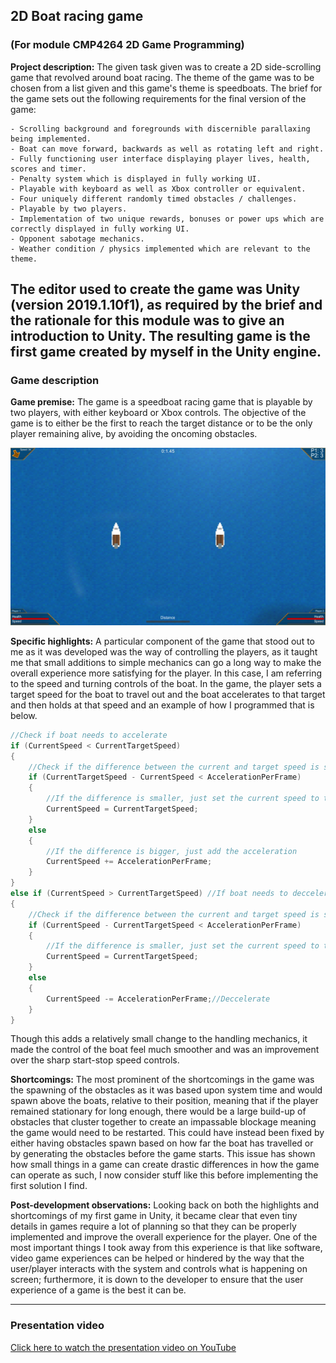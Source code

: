 ## 2D Boat racing game
### (For module CMP4264 2D Game Programming)

**Project description:** The given task given was to create a 2D side-scrolling game that revolved around boat racing. The theme of the game was to be chosen from a list given and this game's theme is speedboats. The brief for the game sets out the following requirements for the final version of the game:
```
- Scrolling background and foregrounds with discernible parallaxing being implemented.
- Boat can move forward, backwards as well as rotating left and right.
- Fully functioning user interface displaying player lives, health, scores and timer.
- Penalty system which is displayed in fully working UI.
- Playable with keyboard as well as Xbox controller or equivalent.
- Four uniquely different randomly timed obstacles / challenges.
- Playable by two players.
- Implementation of two unique rewards, bonuses or power ups which are correctly displayed in fully working UI.
- Opponent sabotage mechanics.
- Weather condition / physics implemented which are relevant to the theme.
```
The editor used to create the game was Unity (version 2019.1.10f1), as required by the brief and the rationale for this module was to give an introduction to Unity.
The resulting game is the first game created by myself in the Unity engine.
---
### Game description

**Game premise:** The game is a speedboat racing game that is playable by two players, with either keyboard or Xbox controls. The objective of the game is to either be the first to reach the target distance or to be the only player remaining alive, by avoiding the oncoming obstacles.

<img src="/images/2DBoatRacing/Overview.jpg?raw=true"/>

**Specific highlights:** A particular component of the game that stood out to me as it was developed was the way of controlling the players, as it taught me that small additions to simple mechanics can go a long way to make the overall experience more satisfying for the player. In this case, I am referring to the speed and turning controls of the boat.
In the game, the player sets a target speed for the boat to travel out and the boat accelerates to that target and then holds at that speed and an example of how I programmed that is below.
```csharp
//Check if boat needs to accelerate
if (CurrentSpeed < CurrentTargetSpeed)
{
    //Check if the difference between the current and target speed is smaller than the acceleration per frame value
    if (CurrentTargetSpeed - CurrentSpeed < AccelerationPerFrame)
    {
        //If the difference is smaller, just set the current speed to the target
        CurrentSpeed = CurrentTargetSpeed;
    }
    else
    {
        //If the difference is bigger, just add the acceleration
        CurrentSpeed += AccelerationPerFrame;
    }
}
else if (CurrentSpeed > CurrentTargetSpeed) //If boat needs to deccelerate
{
    //Check if the difference between the current and target speed is smaller than the acceleration per frame value
    if (CurrentSpeed - CurrentTargetSpeed < AccelerationPerFrame)
    {
        //If the difference is smaller, just set the current speed to the target
        CurrentSpeed = CurrentTargetSpeed;
    }
    else
    {
        CurrentSpeed -= AccelerationPerFrame;//Deccelerate
    }
}
```
Though this adds a relatively small change to the handling mechanics, it made the control of the boat feel much smoother and was an improvement over the sharp start-stop speed controls.

**Shortcomings:** The most prominent of the shortcomings in the game was the spawning of the obstacles as it was based upon system time and would spawn above the boats, relative to their position, meaning that if the player remained stationary for long enough, there would be a large build-up of obstacles that cluster together to create an impassable blockage meaning the game would need to be restarted. This could have instead been fixed by either having obstacles spawn based on how far the boat has travelled or by generating the obstacles before the game starts.
This issue has shown how small things in a game can create drastic differences in how the game can operate as such, I now consider stuff like this before implementing the first solution I find.

**Post-development observations:** Looking back on both the highlights and shortcomings of my first game in Unity, it became clear that even tiny details in games require a lot of planning so that they can be properly implemented and improve the overall experience for the player. One of the most important things I took away from this experience is that like software, video game experiences can be helped or hindered by the way that the user/player interacts with the system and controls what is happening on screen; furthermore, it is down to the developer to ensure that the user experience of a game is the best it can be.

---

### Presentation video
[Click here to watch the presentation video on YouTube](https://youtu.be/STnrpzrlQls)

